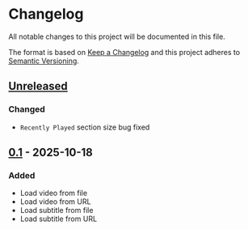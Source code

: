 # Changelog
All notable changes to this project will be documented in this file.

The format is based on [Keep a Changelog](http://keepachangelog.com/en/1.0.0/)
and this project adheres to [Semantic Versioning](http://semver.org/spec/v2.0.0.html).

## [Unreleased]
### Changed
- `Recently Played` section size bug fixed
## [0.1] - 2025-10-18
### Added
- Load video from file
- Load video from URL
- Load subtitle from file
- Load subtitle from URL


[Unreleased]: https://github.com/sepandhaghighi/neovid/compare/v0.1...main
[0.1]: https://github.com/sepandhaghighi/neovid/compare/157a4dd...v0.1

